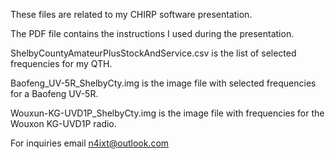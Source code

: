 These files are related to my CHIRP software presentation. 

The PDF file contains the instructions I used during the presentation.

ShelbyCountyAmateurPlusStockAndService.csv is the list of selected frequencies for my QTH.

Baofeng_UV-5R_ShelbyCty.img is the image file with selected frequencies for a Baofeng UV-5R.

Wouxun-KG-UVD1P_ShelbyCty.img is the image file with frequencies for the Wouxon KG-UVD1P radio.

For inquiries email n4ixt@outlook.com

